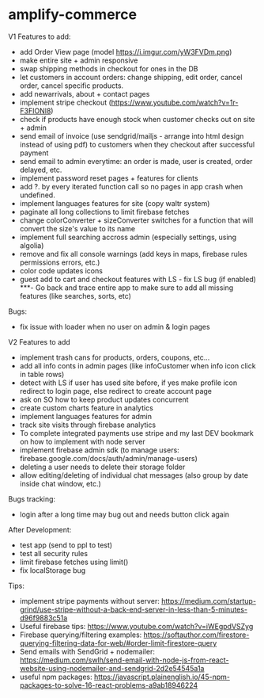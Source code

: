# amplify-commerce

V1 Features to add: 
- add Order View page (model https://i.imgur.com/yW3FVDm.png)
- make entire site + admin responsive
- swap shipping methods in checkout for ones in the DB
- let customers in account orders: change shipping, edit order, cancel order, cancel specific products.
- add newarrivals, about + contact pages
- implement stripe checkout (https://www.youtube.com/watch?v=1r-F3FIONl8)
- check if products have enough stock when customer checks out on site + admin
- send email of invoice (use sendgrid/mailjs - arrange into html design instead of using pdf) to customers when they checkout after successful payment
- send email to admin everytime: an order is made, user is created, order delayed, etc.
- implement password reset pages + features for clients
- add ?. by every iterated function call so no pages in app crash when undefined.
- implement languages features for site (copy waltr system)
- paginate all long collections to limit firebase fetches
- change colorConverter + sizeConverter switches for a function that will convert the size's value to its name
- implement full searching accross admin (especially settings, using algolia)
- remove and fix all console warnings (add keys in maps, firebase rules permissions errors, etc.)
- color code updates icons
- guest add to cart and checkout features with LS - fix LS bug (if enabled)
***- Go back and trace entire app to make sure to add all missing features (like searches, sorts, etc)

Bugs:
- fix issue with loader when no user on admin & login pages

V2 Features to add
- implement trash cans for products, orders, coupons, etc...
- add all info conts in admin pages (like infoCustomer when info icon click in table rows)
- detect with LS if user has used site before, if yes make profile icon redirect to login page, else redirect to create account page
- ask on SO how to keep product updates concurrent
- create custom charts feature in analytics
- implement languages features for admin 
- track site visits through firebase analytics
- To complete integrated payments use stripe and my last DEV bookmark on how to implement with node server
- implement firebase admin sdk (to manage users: firebase.google.com/docs/auth/admin/manage-users)
- deleting a user needs to delete their storage folder 
- allow editing/deleting of individual chat messages (also group by date inside chat window, etc.)

Bugs tracking:
- login after a long time may bug out and needs button click again

After Development:
- test app (send to ppl to test)
- test all security rules
- limit firebase fetches using limit()
- fix localStorage bug

Tips:

- implement stripe payments without server: 
https://medium.com/startup-grind/use-stripe-without-a-back-end-server-in-less-than-5-minutes-d96f9883c51a
- Useful firebase tips: 
https://www.youtube.com/watch?v=iWEgpdVSZyg
- Firebase querying/filtering examples: 
https://softauthor.com/firestore-querying-filtering-data-for-web/#order-limit-firestore-query
- Send emails with SendGrid + nodemailer: 
https://medium.com/swlh/send-email-with-node-js-from-react-website-using-nodemailer-and-sendgrid-2d2e54545a1a
- useful npm packages: https://javascript.plainenglish.io/45-npm-packages-to-solve-16-react-problems-a9ab18946224